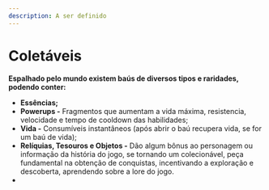 ```yaml
---
description: A ser definido
---
```


# Coletáveis

**Espalhado pelo mundo existem baús de diversos tipos e raridades, podendo conter:**&#x20;

* **Essências;**
* **Powerups -** Fragmentos que aumentam a vida máxima, resistencia, velocidade e tempo de cooldown das habilidades;
* **Vida -** Consumíveis instantâneos (após abrir o baú recupera vida, se for um baú de vida);
* **Relíquias, Tesouros e Objetos -** Dão algum bônus ao personagem ou informação da história do jogo, se tornando um colecionável, peça fundamental na obtenção de conquistas, incentivando a exploração e descoberta, aprendendo sobre a lore do jogo.
*
